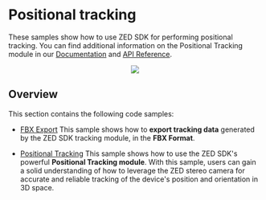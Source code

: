 # Positional tracking

These samples show how to use ZED SDK for performing positional tracking. You can find additional information on the Positional Tracking module in our [Documentation](https://www.stereolabs.com/docs/positional-tracking/) and [API Reference](https://www.stereolabs.com/docs/api/group__PositionalTracking__group.html).

<p align="center">
  <img src="https://user-images.githubusercontent.com/32394882/229093429-a445e8ae-7109-4995-bc1d-6a27a61bdb60.gif">
</p>


## Overview

This section contains the following code samples:

- [FBX Export](./export/) This sample shows how to **export tracking data** generated by the ZED SDK tracking module, in the **FBX Format**.

 - [Positional Tracking](./positional%20tracking/) This sample shows how to use the ZED SDK's powerful **Positional Tracking module**. With this sample, users can gain a solid understanding of how to leverage the ZED stereo camera for accurate and reliable tracking of the device's position and orientation in 3D space.
